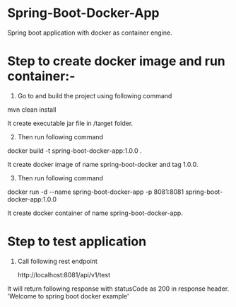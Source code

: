 # Spring-Boot-Docker-App

Spring boot application with docker as container engine.



# Step to create docker image and run container:-

 1. Go to <project path> and build the project using following command
 
   mvn clean install
           
   It create executable jar file in <project path>/target folder.
    
 2. Then run following command
 
   docker build -t spring-boot-docker-app:1.0.0 .
          
   It create docker image of name spring-boot-docker and tag 1.0.0.
    
 3. Then run following command
    
   docker run -d --name spring-boot-docker-app -p 8081:8081 spring-boot-docker-app:1.0.0
          
   It create docker container of name spring-boot-docker-app.
 
 
# Step to test application

1. Call following rest endpoint 

     http://localhost:8081/api/v1/test
     
  It will return following response with statusCode as 200 in response header.
     'Welcome to spring boot docker example'

  
